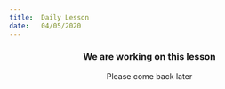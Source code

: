 ```yaml
---
title:  Daily Lesson
date:   04/05/2020
---
```


### <center>We are working on this lesson</center>
<center>Please come back later</center>